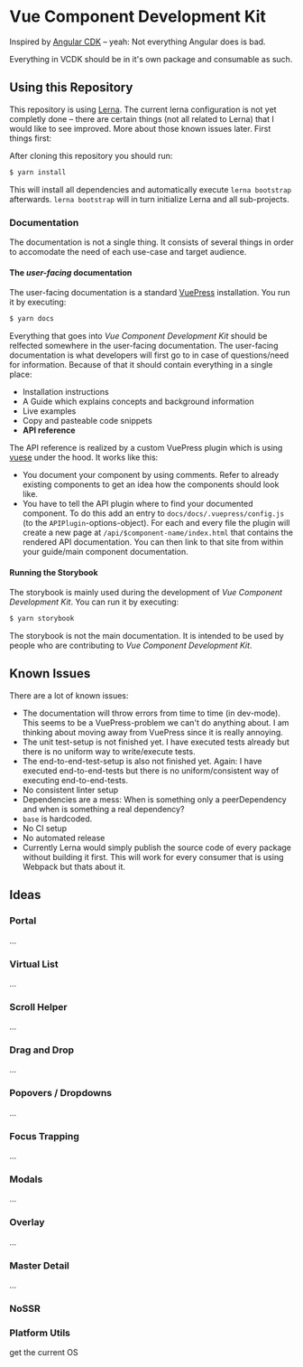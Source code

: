 # Vue Component Development Kit
Inspired by [Angular CDK](https://material.angular.io/cdk) – yeah: Not everything Angular does is bad.

Everything in VCDK should be in it's own package and consumable as such.

## Using this Repository
This repository is using [Lerna](https://lerna.js.org/). The current lerna configuration is not yet completly done – there are certain things (not all related to Lerna) that I would like to see improved. More about those known issues later. First things first:

After cloning this repository you should run:

```sh
$ yarn install
```

This will install all dependencies and automatically execute `lerna bootstrap` afterwards. `lerna bootstrap` will in turn initialize Lerna and all sub-projects.

### Documentation
The documentation is not a single thing. It consists of several things in order to accomodate the need of each use-case and target audience.

#### The *user-facing* documentation
The user-facing documentation is a standard [VuePress](https://v1.vuepress.vuejs.org/) installation. You run it by executing:

```sh
$ yarn docs
```

Everything that goes into *Vue Component Development Kit* should be relfected somewhere in the user-facing documentation. The user-facing documentation is what developers will first go to in case of questions/need for information. Because of that it should contain everything in a single place:

- Installation instructions
- A Guide which explains concepts and background information
- Live examples
- Copy and pasteable code snippets
- **API reference**

The API reference is realized by a custom VuePress plugin which is using [vuese](https://github.com/vuese) under the hood. It works like this:

- You document your component by using comments. Refer to already existing components to get an idea how the components should look like.
- You have to tell the API plugin where to find your documented component. To do this add an entry to `docs/docs/.vuepress/config.js` (to the `APIPlugin`-options-object). For each and every file the plugin will create a new page at `/api/$component-name/index.html` that contains the rendered API documentation. You can then link to that site from within your guide/main component documentation.

#### Running the Storybook
The storybook is mainly used during the development of *Vue Component Development Kit*. You can run it by executing:

```sh
$ yarn storybook
```

The storybook is not the main documentation. It is intended to be used by people who are contributing to *Vue Component Development Kit*.

## Known Issues
There are a lot of known issues:

- The documentation will throw errors from time to time (in dev-mode). This seems to be a VuePress-problem we can't do anything about. I am thinking about moving away from VuePress since it is really annoying.
- The unit test-setup is not finished yet. I have executed tests already but there is no uniform way to write/execute tests.
- The end-to-end-test-setup is also not finished yet. Again: I have executed end-to-end-tests but there is no uniform/consistent way of executing end-to-end-tests.
- No consistent linter setup
- Dependencies are a mess: When is something only a peerDependency and when is something a real dependency?
- `base` is hardcoded.
- No CI setup
- No automated release
- Currently Lerna would simply publish the source code of every package without building it first. This will work for every consumer that is using Webpack but thats about it.

## Ideas

### Portal
…

### Virtual List
…

### Scroll Helper
…

### Drag and Drop
…

### Popovers / Dropdowns
…

### Focus Trapping
…

### Modals
…

### Overlay
…

### Master Detail
…

### NoSSR

### Platform Utils
get the current OS

